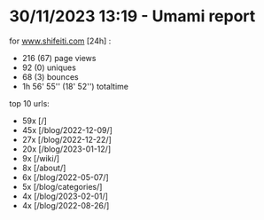 # 30/11/2023 13:19 - Umami report
for www.shifeiti.com [24h] :

 - 216 (67) page views
 - 92 (0) uniques
 - 68 (3) bounces
 - 1h 56' 55'' (18' 52'') totaltime


top 10 urls:
 - 59x [/]
 - 45x [/blog/2022-12-09/]
 - 27x [/blog/2022-12-22/]
 - 20x [/blog/2023-01-12/]
 - 9x [/wiki/]
 - 8x [/about/]
 - 6x [/blog/2022-05-07/]
 - 5x [/blog/categories/]
 - 4x [/blog/2023-02-01/]
 - 4x [/blog/2022-08-26/]


